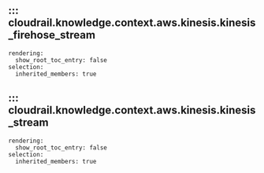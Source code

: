 ## ::: cloudrail.knowledge.context.aws.kinesis.kinesis_firehose_stream
    rendering:
      show_root_toc_entry: false
    selection:
      inherited_members: true

## ::: cloudrail.knowledge.context.aws.kinesis.kinesis_stream
    rendering:
      show_root_toc_entry: false
    selection:
      inherited_members: true
